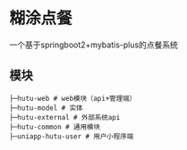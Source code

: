 # 糊涂点餐
一个基于springboot2+mybatis-plus的点餐系统

## 模块

```
├─hutu-web # web模块（api+管理端）
├─hutu-model # 实体
├─hutu-external # 外部系统api
├─hutu-common # 通用模块
├─uniapp-hutu-user # 用户小程序端
```